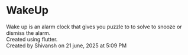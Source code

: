 # WakeUp
Wake up is an alarm clock that gives you puzzle to to solve to snooze or dismiss the alarm.
<br>
Created using flutter.
<br>
Created by Shivansh on 21 june, 2025 at 5:09 PM